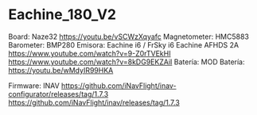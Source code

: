 # Eachine_180_V2

Board: Naze32
https://youtu.be/vSCWzXqyafc
Magnetometer: HMC5883
Barometer: BMP280
Emisora: 
Eachine i6 / FrSky i6
Eachine AFHDS 2A
https://www.youtube.com/watch?v=9-Z0rTVEkHI
https://www.youtube.com/watch?v=8kDG9EKZAiI
Batería: 
MOD Batería:
https://youtu.be/wMdyIR99HKA

Firmware: INAV
https://github.com/iNavFlight/inav-configurator/releases/tag/1.7.3
https://github.com/iNavFlight/inav/releases/tag/1.7.3
